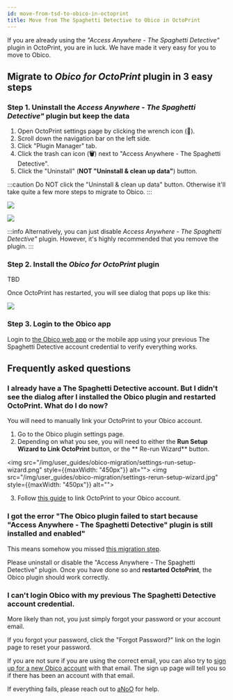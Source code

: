 ```yaml
---
id: move-from-tsd-to-obico-in-octoprint
title: Move from The Spaghetti Detective to Obico in OctoPrint
---
```


If you are already using the *"Access Anywhere - The Spaghetti Detective"* plugin in OctoPrint, you are in luck. We have made it very easy for you to move to Obico.

## Migrate to *Obico for OctoPrint* plugin in 3 easy steps

### Step 1. Uninstall the *Access Anywhere - The Spaghetti Detective"* plugin but keep the data

1. Open OctoPrint settings page by clicking the wrench icon (**🔧**).
1. Scroll down the navigation bar on the left side.
1. Click "Plugin Manager" tab.
1. Click the trash can icon (**🗑️**) next to "Access Anywhere - The Spaghetti Detective".
1. Click the "Uninstall" (**NOT "Uninstall & clean up data"**) button.

:::caution
Do NOT click the "Uninstall & clean up data" button. Otherwise it'll take quite a few more steps to migrate to Obico.
:::

![](/img/user_guides/obico-migration/tsd-octoprint-plugin-delete-button.jpg)

![](/img/user_guides/obico-migration/delete-tsd-plugin-keep-data.jpg)


:::info
Alternatively, you can just disable *Access Anywhere - The Spaghetti Detective"* plugin. However, it's highly recommended that you remove the plugin.
:::

### Step 2. Install the *Obico for OctoPrint* plugin

TBD

Once OctoPrint has restarted, you will see dialog that pops up like this:

![](/img/user_guides/obico-migration/migration-success.jpg)

### Step 3. Login to the Obico app

Login to [the Obico web app](https://app.obico.io) or the mobile app using your previous The Spaghetti Detective account credential to verify everything works.

## Frequently asked questions

### I already have a The Spaghetti Detective account. But I didn't see the dialog after I installed the Obico plugin and restarted OctoPrint. What do I do now?

You will need to manually link your OctoPrint to your Obico account.

1. Go to the Obico plugin settings page.
2. Depending on what you see, you will need to either the **Run Setup Wizard to Link OctoPrint** button, or the ** Re-run Wizard** button.

<img src="/img/user_guides/obico-migration/settings-run-setup-wizard.png" style={{maxWidth: "450px"}} alt=""></img>
<img src="/img/user_guides/obico-migration/settings-rerun-setup-wizard.jpg" style={{maxWidth: "450px"}} alt=""></img>

3. Follow <a href="https://www.obico.io/docs/octoprint-plugin-setup-manual-link/">this guide</a> to link OctoPrint to your Obico account.

### I got the error <span className="text--danger">"The Obico plugin failed to start because "Access Anywhere - The Spaghetti Detective" plugin is still installed and enabled"</span>

This means somehow you missed [this migration step](#step-1-uninstall-the-access-anywhere---the-spaghetti-detective-plugin-but-keep-the-data).

Please uninstall or disable the "Access Anywhere - The Spaghetti Detective" plugin. Once you have done so and **restarted OctoPrint**, the Obico plugin should work correctly.

### I can't login Obico with my previous The Spaghetti Detective account credential.

More likely than not, you just simply forgot your password or your account email.

If you forgot your password, click the "Forgot Password?" link on the login page to reset your password.

If you are not sure if you are using the correct email, you can also try to [sign up for a new Obico account](https://app.obico.io/accounts/signup/) with that email. The sign up page will tell you so if there has been an account with that email.

If everything fails, please reach out to [aNoO](mailto:support@obico.io) for help.